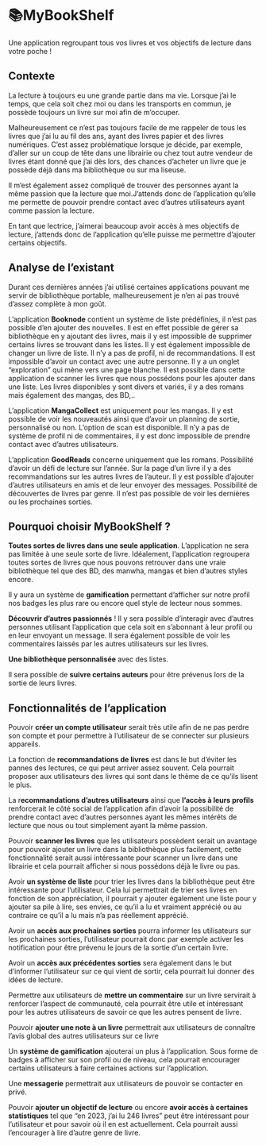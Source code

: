 # 📚MyBookShelf

Une application regroupant tous vos livres et vos objectifs de lecture dans votre poche ! 

## Contexte

La lecture à toujours eu une grande partie dans ma vie. Lorsque j’ai le temps, que cela soit chez moi ou dans les transports en commun, je possède toujours un livre sur moi afin de m’occuper. 

Malheureusement ce n’est pas toujours facile de me rappeler de tous les livres que j’ai lu au fil des ans, ayant des livres papier et des livres numériques. C’est assez problématique lorsque je décide, par exemple, d’aller sur un coup de tête dans une librairie ou chez tout autre vendeur de livres étant donné que j’ai dès lors, des chances d’acheter un livre que je possède déjà dans ma bibliothèque ou sur ma liseuse. 

Il m’est également assez compliqué de trouver des personnes ayant la même passion que la lecture que moi.J’attends donc de l’application qu’elle me permette de pouvoir prendre contact avec d’autres utilisateurs ayant comme passion la lecture. 

En tant que lectrice, j’aimerai beaucoup avoir accès à mes objectifs de lecture, j’attends donc de l’application qu’elle puisse me permettre d’ajouter certains objectifs.

## Analyse de l’existant

Durant ces dernières années j’ai utilisé certaines applications pouvant me servir de bibliothèque portable, malheureusement je n’en ai pas trouvé d’assez complète à mon goût. 

L’application **Booknode** contient un système de liste prédéfinies, il n’est pas possible d’en ajouter des nouvelles. Il est en effet possible de gérer sa bibliothèque en y ajoutant des livres, mais il y est impossible de supprimer certains livres se trouvant dans les listes. Il y est également impossible de changer un livre de liste. Il n’y a pas de profil, ni de recommandations. Il est impossible d’avoir un contact avec une autre personne. Il y a un onglet “exploration” qui mène vers une page blanche. Il est possible dans cette application de scanner les livres que nous possédons pour les ajouter dans une liste. Les livres disponibles y sont divers et variés, il y a des romans mais également des mangas, des BD,..

L’application **MangaCollect** est uniquement pour les mangas. Il y est possible de voir les nouveautés ainsi que d’avoir un planning de sortie, personnalisé ou non. L’option de scan est disponible. Il n’y a pas de système de profil ni de commentaires, il y est donc impossible de prendre contact avec d’autres utilisateurs. 

L’application **GoodReads** concerne uniquement que les romans. Possibilité d’avoir un défi de lecture sur l’année. Sur la page d’un livre il y a des recommandations sur les autres livres de l’auteur. Il y est possible d’ajouter d’autres utilisateurs en amis et de leur envoyer des messages. Possibilité de découvertes de livres par genre. Il n’est pas possible de voir les dernières ou les prochaines sorties. 

## **Pourquoi choisir MyBookShelf ?**

**Toutes sortes de livres dans une seule application**. L’application ne sera pas limitée à une seule sorte de livre. Idéalement, l’application regroupera toutes sortes de livres que nous pouvons retrouver dans une vraie bibliothèque tel que des BD, des manwha, mangas et bien d’autres styles encore. 

Il y aura un système de **gamification** permettant d’afficher sur notre profil nos badges les plus rare ou encore quel style de lecteur nous sommes. 

**Découvrir d’autres passionnés** ! Il y sera possible d’interagir avec d’autres personnes utilisant l’application que cela soit en s’abonnant à leur profil ou en leur envoyant un message. Il sera également possible de voir les commentaires laissés par les autres utilisateurs sur les livres.

**Une bibliothèque personnalisée** avec des listes.

Il sera possible de **suivre certains auteurs** pour être prévenus lors de la sortie de leurs livres. 

## Fonctionnalités de l’application

Pouvoir **créer un compte utilisateur** serait très utile afin de ne pas perdre son compte et pour permettre à l’utilisateur de se connecter sur plusieurs appareils. 

La fonction de **recommandations de livres** est dans le but d’éviter les pannes des lectures, ce qui peut arriver assez souvent. Cela pourrait proposer aux utilisateurs des livres qui sont dans le thème de ce qu’ils lisent le plus.

La r**ecommandations d’autres utilisateurs** ainsi que **l’accès à leurs profils** renforcerait le côté social de l’application afin d’avoir la possibilité de prendre contact avec d’autres personnes ayant les mêmes intérêts de lecture que nous ou tout simplement ayant la même passion. 

Pouvoir **scanner les livres** que les utilisateurs possèdent serait un avantage pour pouvoir ajouter un livre dans la bibliothèque plus facilement, cette fonctionnalité serait aussi intéressante pour scanner un livre dans une librairie et cela pourrait afficher si nous possédons déjà le livre ou pas. 

Avoir **un système de liste** pour trier les livres dans la bibliothèque peut être intéressante pour l’utilisateur. Cela lui permettrait de trier ses livres en fonction de son appréciation, il pourrait y ajouter également une liste pour y ajouter sa pile à lire, ses envies, ce qu’il a lu et vraiment apprécié ou au contraire ce qu’il a lu mais n’a pas réellement apprécié. 

Avoir un **accès aux prochaines sorties** pourra informer les utilisateurs sur les prochaines sorties, l’utilisateur pourrait donc par exemple activer les notification pour être prévenu le jours de la sortie d’un certain livre. 

Avoir un **accès aux précédentes sorties** sera également dans le but d’informer l’utilisateur sur ce qui vient de sortir, cela pourrait lui donner des idées de lecture. 

Permettre aux utilisateurs de **mettre un commentaire** sur un livre servirait à renforcer l’aspect de communauté, cela pourrait être utile et intéressant pour les autres utilisateurs de savoir ce que les autres pensent de livre. 

Pouvoir **ajouter une note à un livre** permettrait aux utilisateurs de connaître l’avis global des autres utilisateurs sur ce livre

Un **système de gamification** ajouterai un plus à l’application. Sous forme de badges à afficher sur son profil ou de niveau, cela pourrait encourager certains utilisateurs à faire certaines actions sur l’application. 

Une **messagerie** permettrait aux utilisateurs de pouvoir se contacter en privé. 

Pouvoir **ajouter un objectif de lecture** ou encore **avoir accès à certaines statistiques** tel que “en 2023, j’ai lu 246 livres” peut être intéressant pour l’utilisateur et pour savoir où il en est actuellement. Cela pourrait aussi l’encourager à lire d’autre genre de livre.
